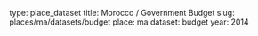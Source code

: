 type: place_dataset
title: Morocco / Government Budget
slug: places/ma/datasets/budget
place: ma
dataset: budget
year: 2014
